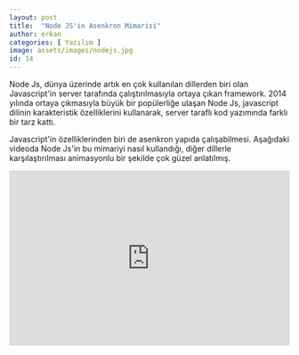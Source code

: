 ```yaml
---
layout: post
title:  "Node JS'in Asenkron Mimarisi"
author: erkan
categories: [ Yazılım ]
image: assets/images/nodejs.jpg
id: 14
---
```


Node Js, dünya üzerinde artık en çok kullanılan dillerden biri olan Javascript'in server tarafında çalıştırılmasıyla ortaya çıkan framework. 2014 yılında ortaya çıkmasıyla büyük bir popülerliğe ulaşan Node Js, javascript dilinin karakteristik özelliklerini kullanarak, server taraflı kod yazımında farklı bir tarz kattı.

Javascript'in özelliklerinden biri de asenkron yapıda çalışabilmesi. Aşağıdaki videoda Node Js'in bu mimariyi nasıl kullandığı, diğer dillerle karşılaştırılması animasyonlu bir şekilde çok güzel anlatılmış.

<p><iframe style="width:100%;" height="315" src="https://www.youtube.com/watch?v=jOupHNvDIq8&t=" frameborder="0" allowfullscreen></iframe></p>